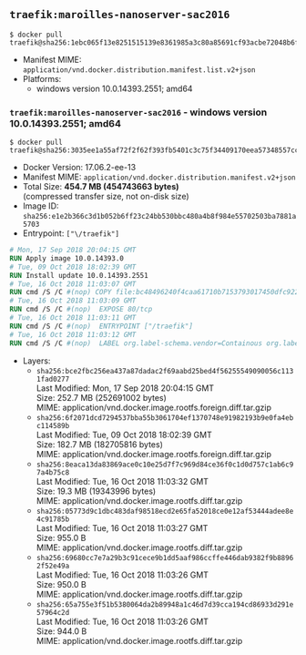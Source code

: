 ## `traefik:maroilles-nanoserver-sac2016`

```console
$ docker pull traefik@sha256:1ebc065f13e8251515139e8361985a3c80a85691cf93acbe72048b6f0b4a17b2
```

-	Manifest MIME: `application/vnd.docker.distribution.manifest.list.v2+json`
-	Platforms:
	-	windows version 10.0.14393.2551; amd64

### `traefik:maroilles-nanoserver-sac2016` - windows version 10.0.14393.2551; amd64

```console
$ docker pull traefik@sha256:3035ee1a55af72f2f62f393fb5401c3c75f34409170eea57348557cc0e49b89c
```

-	Docker Version: 17.06.2-ee-13
-	Manifest MIME: `application/vnd.docker.distribution.manifest.v2+json`
-	Total Size: **454.7 MB (454743663 bytes)**  
	(compressed transfer size, not on-disk size)
-	Image ID: `sha256:e1e2b366c3d1b052b6ff23c24bb530bbc480a4b8f984e55702503ba7881a5703`
-	Entrypoint: `["\/traefik"]`

```dockerfile
# Mon, 17 Sep 2018 20:04:15 GMT
RUN Apply image 10.0.14393.0
# Tue, 09 Oct 2018 18:02:39 GMT
RUN Install update 10.0.14393.2551
# Tue, 16 Oct 2018 11:03:07 GMT
RUN cmd /S /C #(nop) COPY file:bc48496240f4caa61710b7153793017450dfc9229cbbc02c7ffb8e32877645ff in \traefik.exe 
# Tue, 16 Oct 2018 11:03:09 GMT
RUN cmd /S /C #(nop)  EXPOSE 80/tcp
# Tue, 16 Oct 2018 11:03:11 GMT
RUN cmd /S /C #(nop)  ENTRYPOINT ["/traefik"]
# Tue, 16 Oct 2018 11:03:12 GMT
RUN cmd /S /C #(nop)  LABEL org.label-schema.vendor=Containous org.label-schema.url=https://traefik.io org.label-schema.name=Traefik org.label-schema.description=A modern reverse-proxy org.label-schema.version=v1.7.3 org.label-schema.docker.schema-version=1.0
```

-	Layers:
	-	`sha256:bce2fbc256ea437a87dadac2f69aabd25bed4f56255549090056c1131fad0277`  
		Last Modified: Mon, 17 Sep 2018 20:04:15 GMT  
		Size: 252.7 MB (252691002 bytes)  
		MIME: application/vnd.docker.image.rootfs.foreign.diff.tar.gzip
	-	`sha256:6f2071dcd7294537bba55b3061704ef1370748e91982193b9e0fa4ebc114589b`  
		Last Modified: Tue, 09 Oct 2018 18:02:39 GMT  
		Size: 182.7 MB (182705816 bytes)  
		MIME: application/vnd.docker.image.rootfs.foreign.diff.tar.gzip
	-	`sha256:8eaca13da83869ace0c10e25d7f7c969d84ce36f0c1d0d757c1ab6c97a4b75c8`  
		Last Modified: Tue, 16 Oct 2018 11:03:32 GMT  
		Size: 19.3 MB (19343996 bytes)  
		MIME: application/vnd.docker.image.rootfs.diff.tar.gzip
	-	`sha256:05773d9c1dbc483daf98518ecd2e65fa52018ce0e12af53444adee8e4c91785b`  
		Last Modified: Tue, 16 Oct 2018 11:03:27 GMT  
		Size: 955.0 B  
		MIME: application/vnd.docker.image.rootfs.diff.tar.gzip
	-	`sha256:69680cc7e7a29b3c91cece9b1dd5aaf986ccffe446dab9382f9b88962f52e49a`  
		Last Modified: Tue, 16 Oct 2018 11:03:26 GMT  
		Size: 950.0 B  
		MIME: application/vnd.docker.image.rootfs.diff.tar.gzip
	-	`sha256:65a755e3f51b5380064da2b89948a1c46d7d39cca194cd86933d291e57964c2d`  
		Last Modified: Tue, 16 Oct 2018 11:03:26 GMT  
		Size: 944.0 B  
		MIME: application/vnd.docker.image.rootfs.diff.tar.gzip
